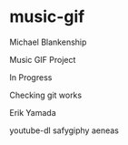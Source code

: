 # music-gif

Michael Blankenship

Music GIF Project

In Progress

Checking git works

Erik Yamada

youtube-dl
safygiphy
aeneas

